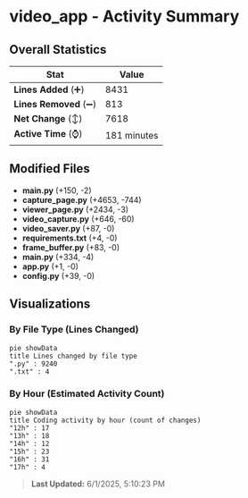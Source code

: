 # video_app - Activity Summary 

## Overall Statistics

| Stat                   | Value                                                             |
| ---------------------- | ----------------------------------------------------------------- |
| **Lines Added** (➕)   | 8431                                          |
| **Lines Removed** (➖) | 813                                        |
| **Net Change** (↕)    | 7618                |
| **Active Time** (⌚)   | 181 minutes |


## Modified Files
- **main.py** (+150, -2)
- **capture_page.py** (+4653, -744)
- **viewer_page.py** (+2434, -3)
- **video_capture.py** (+646, -60)
- **video_saver.py** (+87, -0)
- **requirements.txt** (+4, -0)
- **frame_buffer.py** (+83, -0)
- **main.py** (+334, -4)
- **app.py** (+1, -0)
- **config.py** (+39, -0)

## Visualizations

### By File Type (Lines Changed)

```mermaid
pie showData
title Lines changed by file type
".py" : 9240
".txt" : 4
```

### By Hour (Estimated Activity Count)

```mermaid
pie showData
title Coding activity by hour (count of changes)
"12h" : 17
"13h" : 18
"14h" : 12
"15h" : 23
"16h" : 31
"17h" : 4
```


> **Last Updated:** 6/1/2025, 5:10:23 PM